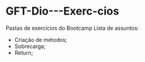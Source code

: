 # GFT-Dio---Exerc-cios
Pastas de exercícios do Bootcamp
Lista de assuntos:
- Criação de métodos;
- Sobrecarga;
- Return;

